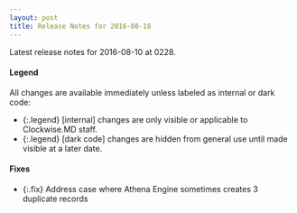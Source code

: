 ```yaml
---
layout: post
title: Release Notes for 2016-08-10
---
```


Latest release notes for 2016-08-10 at 0228.

<div class='legend' markdown='1'>

#### Legend

All changes are available immediately unless labeled as internal or dark code:

- {:.legend} [internal] changes are only visible or applicable to Clockwise.MD staff.
- {:.legend} [dark code] changes are hidden from general use until made visible at a later date.

</div>


<div class='fixes' markdown='1'>

#### Fixes

- {:.fix} Address case where Athena Engine sometimes creates 3 duplicate records

</div>
